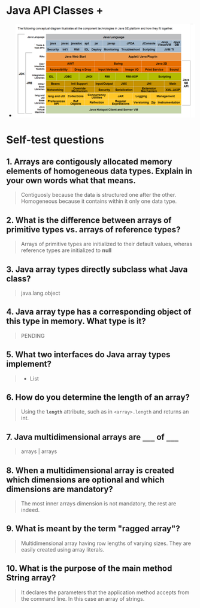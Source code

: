 # Java API Classes + 

- ![Tech-Stack](https://github.com/Dfredude/java/blob/main/missions/src/chapter08/images/Java-Tech-Stack.png?raw=true)

# Self-test questions

## 1. Arrays are contigously allocated memory elements of homogeneous data types. Explain in your own words what that means.
>  Contiguosly because the data is structured one after the other. Homogeneous because it contains within it only one data type.

## 2. What is the difference between arrays of primitive types vs. arrays of reference types?
> Arrays of primitive types are initialized to their default values, wheras reference types are initialized to **null**

## 3. Java array types directly subclass what Java class?
> java.lang.object

## 4. Java array type has a corresponding object of this type in memory. What type is it?
> PENDING

## 5. What two interfaces do Java array types implement?
> - List<E>


## 6. How do you determine the length of an array?
> Using the **`length`** attribute, such as in `<array>.length`
 and returns an int.

## 7. Java multidimensional arrays are `___` of `___`
> arrays | arrays

## 8. When a multidimensional array is created which dimensions are optional and which dimensions are mandatory?
> The most inner arrays dimension is not mandatory, the rest are indeed.

## 9. What is meant by the term "ragged array"?
> Multidimensional array having row lengths of varying sizes. They are easily created using array literals.

## 10. What is the purpose of the main method String array?
> It declares the parameters that the application method accepts from the command line. In this case an array of strings. 

